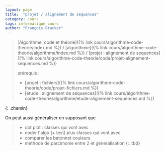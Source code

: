```yaml
---
layout: page
title:  "projet / alignement de séquences"
category: cours
tags: informatique cours 
author: "François Brucker"
---
```


> [Algorithme, code et théorie]({% link cours/algorithme-code-theorie/index.md %}) / [algorithmie]({% link cours/algorithme-code-theorie/algorithme/index.md %}) / [projet : alignement de sequences]({% link cours/algorithme-code-theorie/code/projet-alignement-sequences.md %})
>
> prérequis :
>
>* [projet : fichiers]({% link cours/algorithme-code-theorie/code/projet-fichiers.md %})
>* [étude : alignement de séquences]({% link cours/algorithme-code-theorie/algorithme/etude-alignement-sequences.md %})
>
{: .chemin}


On peut aussi généraliser en supposant que 
> * dot plot : classes qui vont avec
> * coder l'algo (+ test) plus classes qui vont avec
> * comparer les batonnet couleurs
> * méthode de parcimonie entre 2 et généralisation
{: .tbd}
